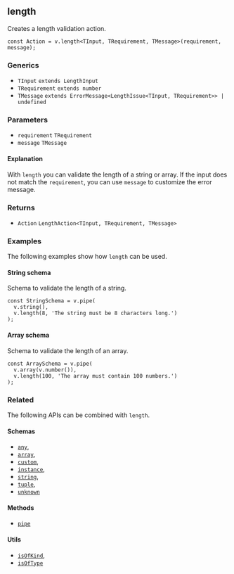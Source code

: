 length
------

Creates a length validation action.

    const Action = v.length<TInput, TRequirement, TMessage>(requirement, message);
    

### Generics

*   `TInput` `extends LengthInput`
*   `TRequirement` `extends number`
*   `TMessage` `extends ErrorMessage<LengthIssue<TInput, TRequirement>> | undefined`

### Parameters

*   `requirement` `TRequirement`
*   `message` `TMessage`

#### Explanation

With `length` you can validate the length of a string or array. If the input does not match the `requirement`, you can use `message` to customize the error message.

### Returns

*   `Action` `LengthAction<TInput, TRequirement, TMessage>`

### Examples

The following examples show how `length` can be used.

#### String schema

Schema to validate the length of a string.

    const StringSchema = v.pipe(
      v.string(),
      v.length(8, 'The string must be 8 characters long.')
    );
    

#### Array schema

Schema to validate the length of an array.

    const ArraySchema = v.pipe(
      v.array(v.number()),
      v.length(100, 'The array must contain 100 numbers.')
    );
    

### Related

The following APIs can be combined with `length`.

#### Schemas

*   [`any`](any.md),
*   [`array`](array.md),
*   [`custom`](custom.md),
*   [`instance`](instance.md),
*   [`string`](string.md),
*   [`tuple`](tuple.md),
*   [`unknown`](unknown.md)

#### Methods

*   [`pipe`](pipe.md)

#### Utils

*   [`isOfKind`](isOfKind.md),
*   [`isOfType`](isOfType.md)